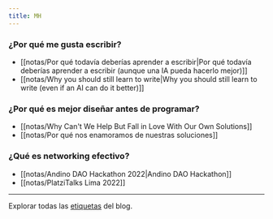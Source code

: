 ```yaml
---
title: MH
---
```


### ¿Por qué me gusta escribir?

- [[notas/Por qué todavía deberías aprender a escribir|Por qué todavía deberías aprender a escribir (aunque una IA pueda hacerlo mejor)]]
- [[notas/Why you should still learn to write|Why you should still learn to write (even if an AI can do it better)]]

### ¿Por qué es mejor diseñar antes de programar?

- [[notas/Why Can't We Help But Fall in Love With Our Own Solutions]]
- [[notas/Por qué nos enamoramos de nuestras soluciones]]

### ¿Qué es networking efectivo?

- [[notas/Andino DAO Hackathon 2022|Andino DAO Hackathon]]
- [[notas/PlatziTalks Lima 2022]]

---

Explorar todas las [etiquetas](/tags) del blog.
